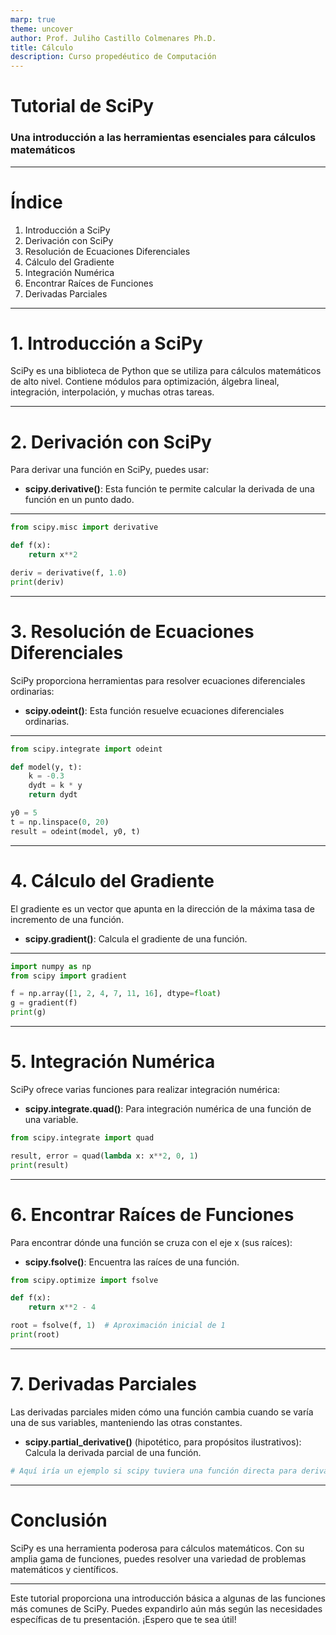 ```yaml
---
marp: true
theme: uncover
author: Prof. Juliho Castillo Colmenares Ph.D.
title: Cálculo
description: Curso propedéutico de Computación
---
```


# Tutorial de SciPy
### Una introducción a las herramientas esenciales para cálculos matemáticos

---

# Índice

1. Introducción a SciPy
2. Derivación con SciPy
3. Resolución de Ecuaciones Diferenciales
4. Cálculo del Gradiente
5. Integración Numérica
6. Encontrar Raíces de Funciones
7. Derivadas Parciales

---

# 1. Introducción a SciPy

SciPy es una biblioteca de Python que se utiliza para cálculos matemáticos de alto nivel. Contiene módulos para optimización, álgebra lineal, integración, interpolación, y muchas otras tareas.

---

# 2. Derivación con SciPy

Para derivar una función en SciPy, puedes usar:

- **scipy.derivative()**: Esta función te permite calcular la derivada de una función en un punto dado.

---

```python
from scipy.misc import derivative

def f(x):
    return x**2

deriv = derivative(f, 1.0)
print(deriv)
```

---

# 3. Resolución de Ecuaciones Diferenciales

SciPy proporciona herramientas para resolver ecuaciones diferenciales ordinarias:

- **scipy.odeint()**: Esta función resuelve ecuaciones diferenciales ordinarias.

---

```python
from scipy.integrate import odeint

def model(y, t):
    k = -0.3
    dydt = k * y
    return dydt

y0 = 5
t = np.linspace(0, 20)
result = odeint(model, y0, t)
```

---

# 4. Cálculo del Gradiente

El gradiente es un vector que apunta en la dirección de la máxima tasa de incremento de una función.

- **scipy.gradient()**: Calcula el gradiente de una función.

---

```python
import numpy as np
from scipy import gradient

f = np.array([1, 2, 4, 7, 11, 16], dtype=float)
g = gradient(f)
print(g)
```

---

# 5. Integración Numérica

SciPy ofrece varias funciones para realizar integración numérica:

- **scipy.integrate.quad()**: Para integración numérica de una función de una variable.

```python
from scipy.integrate import quad

result, error = quad(lambda x: x**2, 0, 1)
print(result)
```

---

# 6. Encontrar Raíces de Funciones

Para encontrar dónde una función se cruza con el eje x (sus raíces):

- **scipy.fsolve()**: Encuentra las raíces de una función.

```python
from scipy.optimize import fsolve

def f(x):
    return x**2 - 4

root = fsolve(f, 1)  # Aproximación inicial de 1
print(root)
```

---

# 7. Derivadas Parciales

Las derivadas parciales miden cómo una función cambia cuando se varía una de sus variables, manteniendo las otras constantes.

- **scipy.partial_derivative()** (hipotético, para propósitos ilustrativos): Calcula la derivada parcial de una función.

```python
# Aquí iría un ejemplo si scipy tuviera una función directa para derivadas parciales.
```

---

# Conclusión

SciPy es una herramienta poderosa para cálculos matemáticos. Con su amplia gama de funciones, puedes resolver una variedad de problemas matemáticos y científicos.

---
Este tutorial proporciona una introducción básica a algunas de las funciones más comunes de SciPy. Puedes expandirlo aún más según las necesidades específicas de tu presentación. ¡Espero que te sea útil!